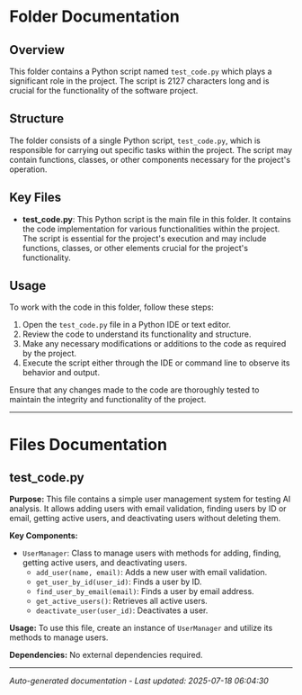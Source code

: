 # Folder Documentation

## Overview
This folder contains a Python script named `test_code.py` which plays a significant role in the project. The script is 2127 characters long and is crucial for the functionality of the software project.

## Structure
The folder consists of a single Python script, `test_code.py`, which is responsible for carrying out specific tasks within the project. The script may contain functions, classes, or other components necessary for the project's operation.

## Key Files
- **test_code.py**: This Python script is the main file in this folder. It contains the code implementation for various functionalities within the project. The script is essential for the project's execution and may include functions, classes, or other elements crucial for the project's functionality.

## Usage
To work with the code in this folder, follow these steps:
1. Open the `test_code.py` file in a Python IDE or text editor.
2. Review the code to understand its functionality and structure.
3. Make any necessary modifications or additions to the code as required by the project.
4. Execute the script either through the IDE or command line to observe its behavior and output.

Ensure that any changes made to the code are thoroughly tested to maintain the integrity and functionality of the project.

---

# Files Documentation

## test_code.py

**Purpose:** This file contains a simple user management system for testing AI analysis. It allows adding users with email validation, finding users by ID or email, getting active users, and deactivating users without deleting them.

**Key Components:**
- `UserManager`: Class to manage users with methods for adding, finding, getting active users, and deactivating users.
  - `add_user(name, email)`: Adds a new user with email validation.
  - `get_user_by_id(user_id)`: Finds a user by ID.
  - `find_user_by_email(email)`: Finds a user by email address.
  - `get_active_users()`: Retrieves all active users.
  - `deactivate_user(user_id)`: Deactivates a user.

**Usage:** To use this file, create an instance of `UserManager` and utilize its methods to manage users.

**Dependencies:** No external dependencies required.

---
*Auto-generated documentation - Last updated: 2025-07-18 06:04:30*
